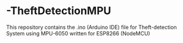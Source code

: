 # -TheftDetectionMPU
This repository contains the .ino (Arduino IDE) file for Theft-detection System using MPU-6050 written for ESP8266 (NodeMCU)
